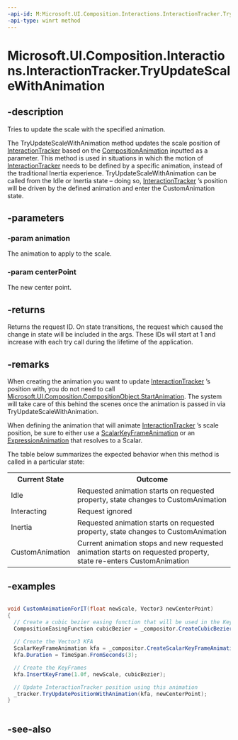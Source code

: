 ```yaml
---
-api-id: M:Microsoft.UI.Composition.Interactions.InteractionTracker.TryUpdateScaleWithAnimation(Microsoft.UI.Composition.CompositionAnimation,Windows.Foundation.Numerics.Vector3)
-api-type: winrt method
---
```


<!-- Method syntax
public int TryUpdateScaleWithAnimation(Windows.UI.Composition.CompositionAnimation animation, Windows.Foundation.Numerics.Vector3 centerPoint)
-->

# Microsoft.UI.Composition.Interactions.InteractionTracker.TryUpdateScaleWithAnimation

## -description
Tries to update the scale with the specified animation.

The TryUpdateScaleWithAnimation method updates the scale position of [InteractionTracker](interactiontracker.md) based on the [CompositionAnimation](../microsoft.ui.composition/compositionanimation.md) inputted as a parameter. This method is used in situations in which the motion of [InteractionTracker](interactiontracker.md) needs to be defined by a specific animation, instead of the traditional Inertia experience. TryUpdateScaleWithAnimation can be called from the Idle or Inertia state – doing so, [InteractionTracker](interactiontracker.md) ’s position will be driven by the defined animation and enter the CustomAnimation state.

## -parameters
### -param animation
The animation to apply to the scale.

### -param centerPoint
The new center point.

## -returns
Returns the request ID. On state transitions, the request which caused the change in state will be included in the args. These IDs will start at 1 and increase with each try call during the lifetime of the application.

## -remarks
When creating the animation you want to update [InteractionTracker](interactiontracker.md) ’s position with, you do not need to call [Microsoft.UI.Composition.CompositionObject.StartAnimation](../microsoft.ui.composition/compositionobject_startanimation_394405412.md). The system will take care of this behind the scenes once the animation is passed in via TryUpdateScaleWithAnimation.

When defining the animation that will animate [InteractionTracker](interactiontracker.md) ’s scale position, be sure to either use a [ScalarKeyFrameAnimation](../microsoft.ui.composition/scalarkeyframeanimation.md) or an [ExpressionAnimation](../microsoft.ui.composition/expressionanimation.md) that resolves to a Scalar.

The table below summarizes the expected behavior when this method is called in a particular state:

<table>
   <tr><th>Current State</th><th>Outcome</th></tr>
   <tr><td>Idle</td><td>Requested animation starts on requested property, state changes to CustomAnimation</td></tr>
   <tr><td>Interacting</td><td>Request ignored</td></tr>
   <tr><td>Inertia</td><td>Requested animation starts on requested property, state changes to CustomAnimation</td></tr>
   <tr><td>CustomAnimation</td><td>Current animation stops and new requested animation starts on requested property, state re-enters CustomAnimation</td></tr>
</table>

## -examples
```csharp

void CustomAnimationForIT(float newScale, Vector3 newCenterPoint)
{
  // Create a cubic bezier easing function that will be used in the KeyFrames
  CompositionEasingFunction cubicBezier = _compositor.CreateCubicBezierEasingFunction(new Vector2(.17f, .67f), new Vector2(1f, 1f);
            
  // Create the Vector3 KFA
  ScalarKeyFrameAnimation kfa = _compositor.CreateScalarKeyFrameAnimation();
  kfa.Duration = TimeSpan.FromSeconds(3);

  // Create the KeyFrames
  kfa.InsertKeyFrame(1.0f, newScale, cubicBezier);

  // Update InteractionTracker position using this animation
  _tracker.TryUpdatePositionWithAnimation(kfa, newCenterPoint);
}
         
```



## -see-also
